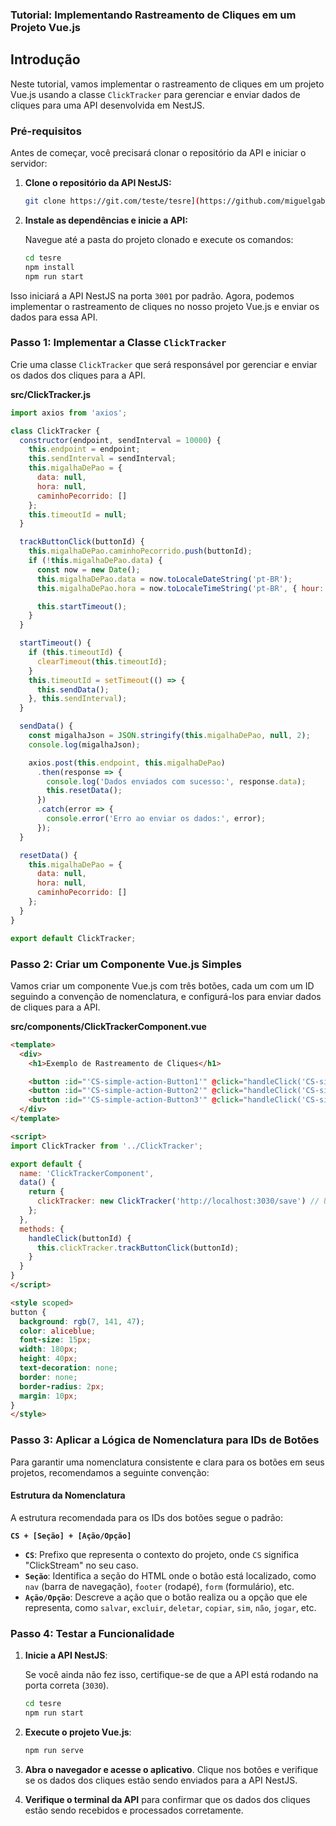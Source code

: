 ### Tutorial: Implementando Rastreamento de Cliques em um Projeto Vue.js

## Introdução

Neste tutorial, vamos implementar o rastreamento de cliques em um projeto Vue.js usando a classe `ClickTracker` para gerenciar e enviar dados de cliques para uma API desenvolvida em NestJS.

### Pré-requisitos

Antes de começar, você precisará clonar o repositório da API e iniciar o servidor:

1. **Clone o repositório da API NestJS:**

   ```bash
   git clone https://git.com/teste/tesre](https://github.com/miguelgabriel01/MG-ClickStream-Middleware
   ```

2. **Instale as dependências e inicie a API:**

   Navegue até a pasta do projeto clonado e execute os comandos:

   ```bash
   cd tesre
   npm install
   npm run start
   ```

Isso iniciará a API NestJS na porta `3001` por padrão. Agora, podemos implementar o rastreamento de cliques no nosso projeto Vue.js e enviar os dados para essa API.

### Passo 1: Implementar a Classe `ClickTracker`

Crie uma classe `ClickTracker` que será responsável por gerenciar e enviar os dados dos cliques para a API.

**src/ClickTracker.js**

```javascript
import axios from 'axios';

class ClickTracker {
  constructor(endpoint, sendInterval = 10000) {
    this.endpoint = endpoint;
    this.sendInterval = sendInterval;
    this.migalhaDePao = {
      data: null,
      hora: null,
      caminhoPecorrido: []
    };
    this.timeoutId = null;
  }

  trackButtonClick(buttonId) {
    this.migalhaDePao.caminhoPecorrido.push(buttonId);
    if (!this.migalhaDePao.data) {
      const now = new Date();
      this.migalhaDePao.data = now.toLocaleDateString('pt-BR');
      this.migalhaDePao.hora = now.toLocaleTimeString('pt-BR', { hour: '2-digit', minute: '2-digit', second: '2-digit' });

      this.startTimeout();
    }
  }

  startTimeout() {
    if (this.timeoutId) {
      clearTimeout(this.timeoutId);
    }
    this.timeoutId = setTimeout(() => {
      this.sendData();
    }, this.sendInterval);
  }

  sendData() {
    const migalhaJson = JSON.stringify(this.migalhaDePao, null, 2);
    console.log(migalhaJson);

    axios.post(this.endpoint, this.migalhaDePao)
      .then(response => {
        console.log('Dados enviados com sucesso:', response.data);
        this.resetData();
      })
      .catch(error => {
        console.error('Erro ao enviar os dados:', error);
      });
  }

  resetData() {
    this.migalhaDePao = {
      data: null,
      hora: null,
      caminhoPecorrido: []
    };
  }
}

export default ClickTracker;
```

### Passo 2: Criar um Componente Vue.js Simples

Vamos criar um componente Vue.js com três botões, cada um com um ID seguindo a convenção de nomenclatura, e configurá-los para enviar dados de cliques para a API.

**src/components/ClickTrackerComponent.vue**

```html
<template>
  <div>
    <h1>Exemplo de Rastreamento de Cliques</h1>

    <button :id="'CS-simple-action-Button1'" @click="handleClick('CS-simple-action-Button1')">Botão 1</button>
    <button :id="'CS-simple-action-Button2'" @click="handleClick('CS-simple-action-Button2')">Botão 2</button>
    <button :id="'CS-simple-action-Button3'" @click="handleClick('CS-simple-action-Button3')">Botão 3</button>
  </div>
</template>

<script>
import ClickTracker from '../ClickTracker';

export default {
  name: 'ClickTrackerComponent',
  data() {
    return {
      clickTracker: new ClickTracker('http://localhost:3030/save') // URL da API NestJS
    };
  },
  methods: {
    handleClick(buttonId) {
      this.clickTracker.trackButtonClick(buttonId);
    }
  }
}
</script>

<style scoped>
button {
  background: rgb(7, 141, 47);
  color: aliceblue;
  font-size: 15px;
  width: 180px;
  height: 40px;
  text-decoration: none;
  border: none;
  border-radius: 2px;
  margin: 10px;
}
</style>
```

### Passo 3: Aplicar a Lógica de Nomenclatura para IDs de Botões

Para garantir uma nomenclatura consistente e clara para os botões em seus projetos, recomendamos a seguinte convenção:

#### Estrutura da Nomenclatura

A estrutura recomendada para os IDs dos botões segue o padrão:

**`CS + [Seção] + [Ação/Opção]`**

- **`CS`**: Prefixo que representa o contexto do projeto, onde `CS` significa "ClickStream" no seu caso.
- **`Seção`**: Identifica a seção do HTML onde o botão está localizado, como `nav` (barra de navegação), `footer` (rodapé), `form` (formulário), etc.
- **`Ação/Opção`**: Descreve a ação que o botão realiza ou a opção que ele representa, como `salvar`, `excluir`, `deletar`, `copiar`, `sim`, `não`, `jogar`, etc.

### Passo 4: Testar a Funcionalidade

1. **Inicie a API NestJS**:

   Se você ainda não fez isso, certifique-se de que a API está rodando na porta correta (`3030`).

   ```bash
   cd tesre
   npm run start
   ```

2. **Execute o projeto Vue.js**:

   ```bash
   npm run serve
   ```

3. **Abra o navegador e acesse o aplicativo**. Clique nos botões e verifique se os dados dos cliques estão sendo enviados para a API NestJS.

4. **Verifique o terminal da API** para confirmar que os dados dos cliques estão sendo recebidos e processados corretamente.
